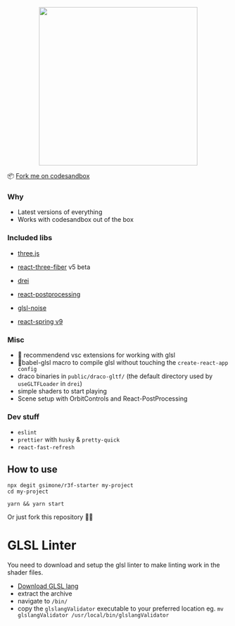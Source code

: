 <p align="center"><img src="https://raw.githubusercontent.com/gsimone/r3f-starter/master/public/logo.png" width="360" /></p>

📦 [Fork me on codesandbox](https://codesandbox.io/s/github/gsimone/r3f-starter)

### Why

- Latest versions of everything
- Works with codesandbox out of the box

### Included libs

- [three.js](https://github.com/mrdoob/three.js)
- [react-three-fiber](https://github.com/react-spring/react-three-fiber) v5 beta
- [drei](https://github.com/react-spring/drei)
- [react-postprocessing](https://github.com/drcmda/react-postprocessing)

- [glsl-noise](https://github.com/hughsk/glsl-noise#readme)
- [react-spring v9](https://github.com/react-spring/react-spring)

### Misc

- 🌟 recommendend vsc extensions for working with glsl
- 🌟babel-glsl macro to compile glsl without touching the `create-react-app config`
- draco binaries in `public/draco-gltf/` (the default directory used by `useGLTFLoader` in `drei`)
- simple shaders to start playing
- Scene setup with OrbitControls and React-PostProcessing

### Dev stuff

- `eslint`
- `prettier` with `husky` & `pretty-quick`
- `react-fast-refresh`
  
## How to use

```
npx degit gsimone/r3f-starter my-project
cd my-project

yarn && yarn start
```

Or just fork this repository 🤷‍♂️



# GLSL Linter

You need to download and setup the glsl linter to make linting work in the shader files.

- [Download GLSL lang](https://github.com/KhronosGroup/glslang/releases/tag/master-tot)
- extract the archive
- navigate to `/bin/`
- copy the `glslangValidator` executable to your preferred location eg. `mv glslangValidator /usr/local/bin/glslangValidator`

